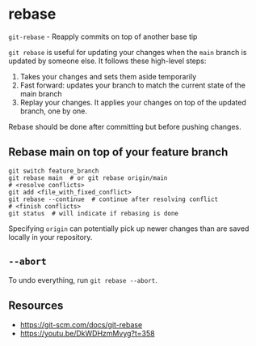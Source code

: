 # rebase

`git-rebase` - Reapply commits on top of another base tip

`git rebase` is useful for updating your changes when the `main` branch is updated by someone else. It follows these high-level steps:

1. Takes your changes and sets them aside temporarily
1. Fast forward: updates your branch to match the current state of the main branch
1. Replay your changes. It applies your changes on top of the updated branch, one by one.

Rebase should be done after committing but before pushing changes.

## Rebase main on top of your feature branch
```
git switch feature_branch
git rebase main  # or git rebase origin/main
# <resolve conflicts>
git add <file_with_fixed_conflict>
git rebase --continue  # continue after resolving conflict
# <finish conflicts>
git status  # will indicate if rebasing is done
```

Specifying `origin` can potentially pick up newer changes than are saved locally in your repository.

## `--abort`
To undo everything, run `git rebase --abort`.

## Resources
- https://git-scm.com/docs/git-rebase
- https://youtu.be/DkWDHzmMvyg?t=358
